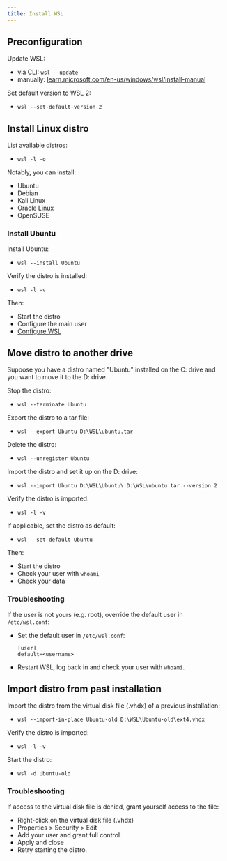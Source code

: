 ```yaml
---
title: Install WSL
---
```


## Preconfiguration

Update WSL:
- via CLI: `wsl --update`
- manually: [learn.microsoft.com/en-us/windows/wsl/install-manual](https://learn.microsoft.com/en-us/windows/wsl/install-manual)

Set default version to WSL 2:
- `wsl --set-default-version 2`


## Install Linux distro

List available distros:
- `wsl -l -o`

Notably, you can install:
- Ubuntu
- Debian
- Kali Linux
- Oracle Linux
- OpenSUSE

### Install Ubuntu

Install Ubuntu:
- `wsl --install Ubuntu`

Verify the distro is installed:
- `wsl -l -v`

Then:
- Start the distro
- Configure the main user
- [Configure WSL](<Configure>)


## Move distro to another drive

Suppose you have a distro named "Ubuntu" installed on the C: drive and you want to move it to the D: drive.

Stop the distro:
- `wsl --terminate Ubuntu`

Export the distro to a tar file:
- `wsl --export Ubuntu D:\WSL\ubuntu.tar`

Delete the distro:
- `wsl --unregister Ubuntu`

Import the distro and set it up on the D: drive:
- `wsl --import Ubuntu D:\WSL\Ubuntu\ D:\WSL\ubuntu.tar --version 2`

Verify the distro is imported:
- `wsl -l -v`

If applicable, set the distro as default:
- `wsl --set-default Ubuntu`

Then:
- Start the distro
- Check your user with `whoami`
- Check your data

<!-- https://learn.microsoft.com/fr-fr/windows/wsl/use-custom-distro -->

### Troubleshooting

If the user is not yours (e.g. root), override the default user in `/etc/wsl.conf`:

- Set the default user in `/etc/wsl.conf`:
  ```
  [user]
  default=<username>
  ```
- Restart WSL, log back in and check your user with `whoami`.


## Import distro from past installation

Import the distro from the virtual disk file (.vhdx) of a previous installation:
- `wsl --import-in-place Ubuntu-old D:\WSL\Ubuntu-old\ext4.vhdx`

Verify the distro is imported:
- `wsl -l -v`

Start the distro:
- `wsl -d Ubuntu-old`

### Troubleshooting

If access to the virtual disk file is denied, grant yourself access to the file:
- Right-click on the virtual disk file (.vhdx)
- Properties > Security > Edit
- Add your user and grant full control
- Apply and close
- Retry starting the distro.
